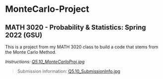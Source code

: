 # MonteCarlo-Project
## MATH 3020 - Probability & Statistics: Spring 2022 (GSU)

This is a project from my MATH 3020 class to build a code that stems from the Monte Carlo Method.

*Instructions: [Q5.10_MonteCarloProj.jpg](https://github.com/WhySoPowerful/MonteCarlo-Project/blob/main/Q5.10_MonteCarloProj.jpg)*
>Submission Information: [Q5.10_SubmissionInfo.jpg](https://github.com/WhySoPowerful/MonteCarlo-Project/blob/main/Q5.10_SubmissionInfo.jpg)
